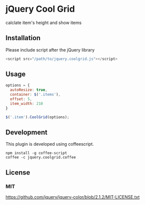 # jQuery Cool Grid

calclate item's height and show items

## Installation

Please include script after the jQuery library

```js
<script src="/path/to/jquery.coolgrid.js"></script>
```

## Usage

```js
options = {
  autoResize: true,
  container: $('.items'),
  offset: 5,
  item_width: 210
}

$('.item').CoolGrid(options);
```

## Development

This plugin is developed using coffeescript.

```
npm install -g coffee-script
coffee -c jquery.coolgrid.coffee
```


## License

### MIT
https://github.com/jquery/jquery-color/blob/2.1.2/MIT-LICENSE.txt